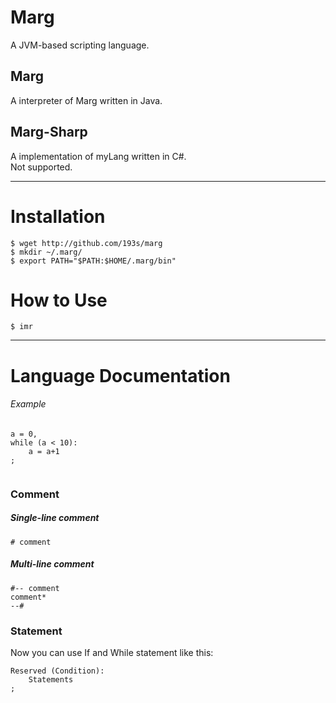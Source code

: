 # Marg
A JVM-based scripting language.
  
## Marg
A interpreter of Marg written in Java.
  
## Marg-Sharp
A implementation of myLang written in C#.  
Not supported.
  
******

# Installation
```
$ wget http://github.com/193s/marg
$ mkdir ~/.marg/
$ export PATH="$PATH:$HOME/.marg/bin"
```

# How to Use
```
$ imr
```

******

# Language Documentation
  
###### Example
```
a = 0,
while (a < 10):
    a = a+1
;
 
```
  
  
### Comment
##### Single-line comment  
```
# comment
``` 
  
##### Multi-line comment  
```
#-- comment
comment*
--#
```

### Statement
Now you can use If and While statement like this:  
```
Reserved (Condition):
    Statements
;
```



